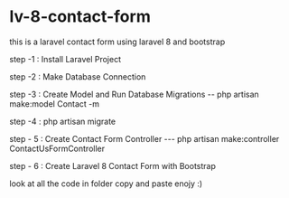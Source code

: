 # lv-8-contact-form
this is a laravel contact form using laravel 8 and bootstrap 

step -1 : Install Laravel Project

step -2 : Make Database Connection

step -3 : Create Model and Run Database Migrations --
   php artisan make:model Contact -m  
   
   
step -4 : php artisan migrate

step - 5 : Create Contact Form Controller ---
  php artisan make:controller ContactUsFormController
  
 step - 6 : 
 Create Laravel 8 Contact Form with Bootstrap
 
 look at all the code in folder  copy and paste enojy :) 
